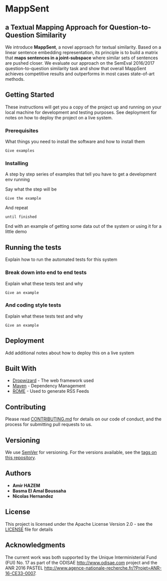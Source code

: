# MappSent

## a Textual Mapping Approach for Question-to-Question Similarity

We introduce **MappSent**, a novel approach for textual similarity. Based on a linear sentence embedding representation, its principle is to build a matrix that __maps sentences in a joint-subspace__ where similar sets of sentences are pushed closer. We evaluate our approach on  the SemEval 2016/2017 question-to-question similarity task and show that overall MappSent  achieves competitive results and outperforms in most cases state-of-art methods.
 
## Getting Started

These instructions will get you a copy of the project up and running on your local machine for development and testing purposes. See deployment for notes on how to deploy the project on a live system.

### Prerequisites

What things you need to install the software and how to install them

```
Give examples
```

### Installing

A step by step series of examples that tell you have to get a development env running

Say what the step will be

```
Give the example
```

And repeat

```
until finished
```

End with an example of getting some data out of the system or using it for a little demo

## Running the tests

Explain how to run the automated tests for this system

### Break down into end to end tests

Explain what these tests test and why

```
Give an example
```

### And coding style tests

Explain what these tests test and why

```
Give an example
```

## Deployment

Add additional notes about how to deploy this on a live system

## Built With

* [Dropwizard](http://www.dropwizard.io/1.0.2/docs/) - The web framework used
* [Maven](https://maven.apache.org/) - Dependency Management
* [ROME](https://rometools.github.io/rome/) - Used to generate RSS Feeds

## Contributing

Please read [CONTRIBUTING.md](https://gist.github.com/PurpleBooth/b24679402957c63ec426) for details on our code of conduct, and the process for submitting pull requests to us.

## Versioning

We use [SemVer](http://semver.org/) for versioning. For the versions available, see the [tags on this repository](https://github.com/your/project/tags). 

## Authors

* **Amir HAZEM** 
* **Basma El Amal Boussaha**
* **Nicolas Hernandez**

## License

This project is licensed under the Apache License Version 2.0 - see the [LICENSE](LICENSE) file for details

## Acknowledgments

The current work was both supported by the Unique Interministerial Fund (FUI) No. 17 as 
part of the ODISAE http://www.odisae.com project and the ANR 2016 PASTEL http://www.agence-nationale-recherche.fr/?Projet=ANR-16-CE33-0007.
